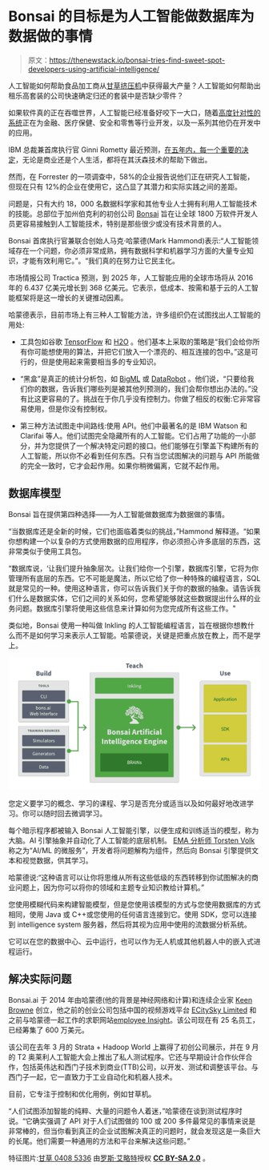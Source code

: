 # Bonsai 的目标是为人工智能做数据库为数据做的事情

> 原文：<https://thenewstack.io/bonsai-tries-find-sweet-spot-developers-using-artificial-intelligence/>

人工智能如何帮助食品加工商从[甘草挤压机](https://www.google.com/search?q=licorice-extrusion+machine&tbm=isch&imgil=8ajiw0x0Hh9AAM%3A%3BpfkikfPiGkxvxM%3Bhttp%3A%2F%2Fwww.bchltd.com%2Fproducts%2Fconfectionery%2F&source=iu&pf=m&fir=8ajiw0x0Hh9AAM%3A%2CpfkikfPiGkxvxM%2C_&usg=__lHaL-ojtOK6DOIJpeZUCsGCa-fc%3D&biw=1760&bih=800&ved=0ahUKEwjs8c_TtcnRAhWm14MKHVknAtYQyjcILg&ei=ES5-WKylJKavjwTZzoiwDQ#imgrc=993pQzuceQJdAM%3A)中获得最大产量？人工智能如何帮助出租乐高套装的公司快速确定归还的套装中是否缺少零件？

如果软件真的正在吞噬世界，人工智能已经准备好咬下一大口，随着[高度针对性的系统](https://www.oreilly.com/ideas/7-ai-trends-to-watch-in-2017)正在为金融、医疗保健、安全和零售等行业开发，以及一系列其他仍在开发中的应用。

IBM 总裁兼首席执行官 Ginni Rometty 最近预测，[在五年内，每一个重要的决定](http://www.computerworld.com/article/3135852/artificial-intelligence/ibm-in-5-years-watson-ai-will-be-behind-your-every-decision.html)，无论是商业还是个人生活，都将在其沃森技术的帮助下做出。

然而，在 Forrester 的一项调查中，58%的企业报告说他们正在研究人工智能，但现在只有 12%的企业在使用它，这凸显了其潜力和实际实践之间的差距。

问题是，只有大约 18，000 名数据科学家和其他专业人士拥有利用人工智能技术的技能。总部位于加州伯克利的初创公司 [Bonsai](https://bons.ai/) 旨在让全球 1800 万软件开发人员更容易接触到人工智能技术，特别是那些很少或没有技术背景的人。

Bonsai 首席执行官兼联合创始人马克·哈蒙德(Mark Hammond)表示:“人工智能领域存在一个问题，你必须非常成熟，拥有数据科学和机器学习方面的大量专业知识，才能有效利用它。”。“我们真的在努力让它民主化。

市场情报公司 Tractica 预测，到 2025 年，人工智能应用的全球市场将从 2016 年的 6.437 亿美元增长到 368 亿美元。它表示，低成本、按需和基于云的人工智能框架将是这一增长的关键推动因素。

哈蒙德表示，目前市场上有三种人工智能方法，许多组织仍在试图找出人工智能的用处:

*   工具包如谷歌 [TensorFlow](https://www.tensorflow.org/) 和 [H2O](http://www.h2o.ai/) 。他们基本上采取的策略是“我们会给你所有你可能想使用的算法，并把它们放入一个漂亮的、相互连接的包中。”这是可行的，但是使用起来需要相当多的专业知识。

*   “黑盒”是真正的统计分析包，如 [BigML](https://bigml.com/) 或 [DataRobot](https://www.datarobot.com/) 。他们说，“只要给我们你的数据，告诉我们哪些列是被其他列预测的，我们会帮你想出办法的。”没有比这更容易的了。挑战在于你几乎没有控制力。你做了相反的权衡:它非常容易使用，但是你没有控制权。

*   第三种方法试图走中间路线:使用 API。他们中最著名的是 IBM Watson 和 Clarifai 等人。他们试图完全隐藏所有的人工智能。它们占用了功能的一小部分，并为您提供了一个解决特定问题的接口。他们能够在引擎盖下构建所有的人工智能，所以你不必看到任何东西。只有当您试图解决的问题与 API 所能做的完全一致时，它才会起作用。如果你稍微偏离，它就不起作用。

## 数据库模型

Bonsai 旨在提供第四种选择——为人工智能做数据库为数据做的事情。

“当数据库还是全新的时候，它们也面临着类似的挑战，”Hammond 解释道。“如果你想构建一个以复杂的方式使用数据的应用程序，你必须担心许多底层的东西，这非常类似于使用工具包。

“数据库说，‘让我们提升抽象层次。让我们给你一个引擎，数据库引擎，它将为你管理所有底层的东西。它不可能是魔法，所以它给了你一种特殊的编程语言，SQL 就是常见的一种。使用这种语言，你可以告诉我们关于你的数据的抽象。请告诉我们什么是数据实体，它们之间的关系如何，您希望能够就这些数据提出什么样的业务问题。数据库引擎将使用这些信息来计算如何为您完成所有这些工作。"

类似地，Bonsai 使用一种叫做 Inkling 的人工智能编程语言，旨在根据你想教什么而不是如何学习来表示人工智能。哈蒙德说，关键是把重点放在教上，而不是学上。

[![](img/ef0ad6066c27841c1d02c97e1a7839a8.png)](https://bons.ai/products)

您定义要学习的概念、学习的课程、学习是否充分或适当以及如何最好地改进学习。你可以随时回去微调学习。

每个暗示程序都被输入 Bonsai 人工智能引擎，以便生成和训练适当的模型，称为大脑。AI 引擎抽象并自动化了人工智能的底层机制。 [EMA 分析师 Torsten Volk](http://blogs.enterprisemanagement.com/torstenvolk/2017/01/13/machine-learning-artificial-intelligence-masses/) 称之为“AI/ML 的微服务”，开发者将问题解构为组件，然后向 Bonsai 引擎提供文本和视觉数据，供其学习。

哈蒙德说:“这种语言可以让你将思维从所有这些低级的东西转移到你试图解决的商业问题上，因为你可以将你的领域和主题专业知识教给计算机。”

您使用模糊代码来构建智能模型，但是您使用该模型的方式与您使用数据库的方式相同，使用 Java 或 C++或您使用的任何语言连接到它。使用 SDK，您可以连接到 intelligence system 服务器，然后将其视为应用中使用的流数据分析系统。

它可以在您的数据中心、云中运行，也可以作为无人机或其他机器人中的嵌入式进程运行。

## 解决实际问题

Bonsai.ai 于 2014 年由哈蒙德(他的背景是神经网络和计算)和连续企业家 [Keen Browne](https://www.linkedin.com/in/keenbrowne/) 创立，他之前的创业公司包括中国的视频游戏平台 [ECitySky Limited](http://www.bloomberg.com/research/stocks/private/snapshot.asp?privcapid=136737842) 和之前与哈蒙德一起工作的求职网站[employee Insight](http://employinsight.com/)。该公司现在有 25 名员工，已经筹集了 600 万美元。

该公司在去年 3 月的 Strata + Hadoop World 上赢得了初创公司展示，并在 9 月的 T2 奥莱利人工智能大会上推出了私人测试程序。它还与早期设计合作伙伴合作，包括英伟达和西门子技术到商业(TTB)公司，以开发、测试和调整该平台。与西门子一起，它一直致力于工业自动化和机器人技术。

目前，它专注于控制和优化用例，例如甘草机。

“人们试图添加智能的纯粹、大量的问题令人着迷，”哈蒙德在谈到测试程序时说。“它确实强调了 API 对于人们试图做的 100 或 200 多件最常见的事情来说是非常棒的，但当你看到真正的企业试图解决真正的问题时，就会发现这是一条巨大的长尾。他们需要一种通用的方法和平台来解决这些问题。”

特征图片:[甘草 0408 5336](https://www.flickr.com/photos/ross_elliott/4574040779/in/photolist-7Yc9Y4-7wUmgR-eaJpVt-8DcDoi-4Lk4KB-ffdqCR-EaSMM-6MgUPV-91t1QN-4zFi4J-fgxEQc-9AkHqD-ffttEy-5hBtoX-2XjiFJ-686qpK-gKodM-8AxrXo-9UaZh8-a7W4w1-5hFNm9-9tVM4b-9x3e9b-dDf8U1-49uCk3-9VwqUk-9mZNp7-dEQj2U-8cngrj-r6a9ex-ffttRu-adUPqr-9qxg1m-5hBtaR-cqG9ww-dwR9yX-pv5byt-m5a32M-mtEaM-eQ5q5k-6ETSdh-hczaaZ-9iuUVR-9mWJV4-9mZNo5-b9Wshp-xcajFX-fi1x13-8tWLSR-o7vb7K) 由[罗斯·艾略特](https://www.flickr.com/photos/ross_elliott/)授权 **[CC BY-SA 2.0](https://creativecommons.org/licenses/by/2.0/)** 。

<svg xmlns:xlink="http://www.w3.org/1999/xlink" viewBox="0 0 68 31" version="1.1"><title>Group</title> <desc>Created with Sketch.</desc></svg>